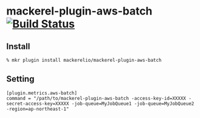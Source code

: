 # mackerel-plugin-aws-batch [![Build Status](https://travis-ci.org/mackerelio/mackerel-plugin-aws-batch.svg?branch=master)](https://travis-ci.org/mackerelio/mackerel-plugin-aws-batch)

## Install

```sh
% mkr plugin install mackerelio/mackerel-plugin-aws-batch
```

## Setting

```
[plugin.metrics.aws-batch]
command = "/path/to/mackerel-plugin-aws-batch -access-key-id=XXXXX -secret-access-key=XXXXX -job-queue=MyJobQueue1 -job-queue=MyJobQueue2 -region=ap-northeast-1"
```

